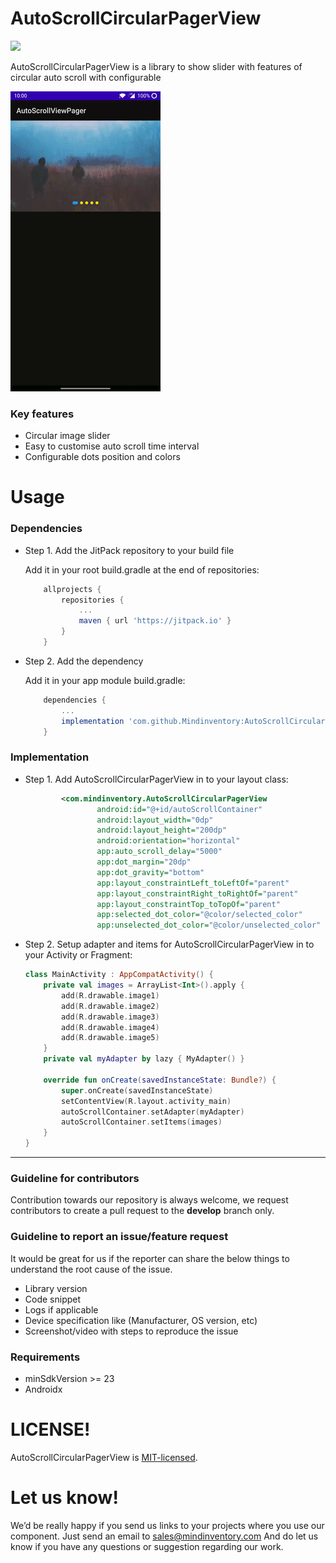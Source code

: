 # AutoScrollCircularPagerView
[![](https://jitpack.io/v/Mindinventory/AutoScrollCircularPagerView.svg)](https://jitpack.io/#Mindinventory/AutoScrollCircularPagerView)

AutoScrollCircularPagerView is a library to show slider with features of circular auto scroll with configurable    

![image](/media/auto-scroll-pager-view.gif)

### Key features

* Circular image slider
* Easy to customise auto scroll time interval  
* Configurable dots position and colors

# Usage

### Dependencies

* Step 1. Add the JitPack repository to your build file
    
    Add it in your root build.gradle at the end of repositories:

    ```groovy
	    allprojects {
		    repositories {
			    ...
			    maven { url 'https://jitpack.io' }
		    }
	    }
    ``` 

* Step 2. Add the dependency
    
    Add it in your app module build.gradle:
    
    ```groovy
        dependencies {
            ...
            implementation 'com.github.Mindinventory:AutoScrollCircularPagerView:0.0.1'
        }
    ``` 

### Implementation


* Step 1. Add AutoScrollCircularPagerView in to your layout class:
    
    ```xml
            <com.mindinventory.AutoScrollCircularPagerView
                    android:id="@+id/autoScrollContainer"
                    android:layout_width="0dp"
                    android:layout_height="200dp"
                    android:orientation="horizontal"
                    app:auto_scroll_delay="5000"
                    app:dot_margin="20dp"
                    app:dot_gravity="bottom"
                    app:layout_constraintLeft_toLeftOf="parent"
                    app:layout_constraintRight_toRightOf="parent"
                    app:layout_constraintTop_toTopOf="parent"
                    app:selected_dot_color="@color/selected_color"
                    app:unselected_dot_color="@color/unselected_color" />
    ```

* Step 2. Setup adapter and items for AutoScrollCircularPagerView in to your Activity or Fragment:


    ```kotlin
    class MainActivity : AppCompatActivity() {
        private val images = ArrayList<Int>().apply {
            add(R.drawable.image1)
            add(R.drawable.image2)
            add(R.drawable.image3)
            add(R.drawable.image4)
            add(R.drawable.image5)
        }
        private val myAdapter by lazy { MyAdapter() }
    
        override fun onCreate(savedInstanceState: Bundle?) {
            super.onCreate(savedInstanceState)
            setContentView(R.layout.activity_main)
            autoScrollContainer.setAdapter(myAdapter)
            autoScrollContainer.setItems(images)
        }
    }
    ```
---------------------------------------------------------------------
### Guideline for contributors
Contribution towards our repository is always welcome, we request contributors to create a pull request to the **develop** branch only.  

### Guideline to report an issue/feature request
It would be great for us if the reporter can share the below things to understand the root cause of the issue.

* Library version
* Code snippet
* Logs if applicable
* Device specification like (Manufacturer, OS version, etc)
* Screenshot/video with steps to reproduce the issue

### Requirements

* minSdkVersion >= 23
* Androidx

# LICENSE!

AutoScrollCircularPagerView is [MIT-licensed](/LICENSE).

# Let us know!
We’d be really happy if you send us links to your projects where you use our component. Just send an email to sales@mindinventory.com And do let us know if you have any questions or suggestion regarding our work.
